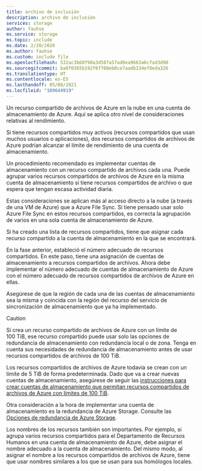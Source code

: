 ```yaml
---
title: archivo de inclusión
description: archivo de inclusión
services: storage
author: fauhse
ms.service: storage
ms.topic: include
ms.date: 2/20/2020
ms.author: fauhse
ms.custom: include file
ms.openlocfilehash: 532ac3b60f90a3d587a57ad8ea9663a6cfad3d90
ms.sourcegitcommit: ba8f0365b192f6f708eb8ce7aadb134ef8eda326
ms.translationtype: HT
ms.contentlocale: es-ES
ms.lasthandoff: 05/08/2021
ms.locfileid: "109644919"
---
```

Un recurso compartido de archivos de Azure en la nube en una cuenta de almacenamiento de Azure.
Aquí se aplica otro nivel de consideraciones relativas al rendimiento.

Si tiene recursos compartidos muy activos (recursos compartidos que usan muchos usuarios o aplicaciones), dos recursos compartidos de archivos de Azure podrían alcanzar el límite de rendimiento de una cuenta de almacenamiento.

Un procedimiento recomendado es implementar cuentas de almacenamiento con un recurso compartido de archivos cada una.
Puede agrupar varios recursos compartidos de archivos de Azure en la misma cuenta de almacenamiento si tiene recursos compartidos de archivo o que espera que tengan escasa actividad diaria.

Estas consideraciones se aplican más al acceso directo a la nube (a través de una VM de Azure) que a Azure File Sync. Si tiene pensado usar solo Azure File Sync en estos recursos compartidos, es correcta la agrupación de varios en una sola cuenta de almacenamiento de Azure.

Si ha creado una lista de recursos compartidos, tiene que asignar cada recurso compartido a la cuenta de almacenamiento en la que se encontrará.

En la fase anterior, estableció el número adecuado de recursos compartidos. En este paso, tiene una asignación de cuentas de almacenamiento a recursos compartidos de archivos. Ahora debe implementar el número adecuado de cuentas de almacenamiento de Azure con el número adecuado de recursos compartidos de archivos de Azure en ellas.

Asegúrese de que la región de cada una de las cuentas de almacenamiento sea la misma y coincida con la región del recurso del servicio de sincronización de almacenamiento que ya ha implementado.

> [!CAUTION]
> Si crea un recurso compartido de archivos de Azure con un límite de 100 TiB, ese recurso compartido puede usar solo las opciones de redundancia de almacenamiento con redundancia local o de zona. Tenga en cuenta sus necesidades de redundancia de almacenamiento antes de usar recursos compartidos de archivos de 100 TiB.

Los recursos compartidos de archivos de Azure todavía se crean con un límite de 5 TiB de forma predeterminada. Dado que va a crear nuevas cuentas de almacenamiento, asegúrese de seguir las [instrucciones para crear cuentas de almacenamiento que permitan recursos compartidos de archivos de Azure con límites de 100 TiB](../articles/storage/files/storage-files-how-to-create-large-file-share.md).

Otra consideración a la hora de implementar una cuenta de almacenamiento es la redundancia de Azure Storage. Consulte las [Opciones de redundancia de Azure Storage](../articles/storage/common/storage-redundancy.md).

Los nombres de los recursos también son importantes. Por ejemplo, si agrupa varios recursos compartidos para el Departamento de Recursos Humanos en una cuenta de almacenamiento de Azure, debe asignar el nombre adecuado a la cuenta de almacenamiento. Del mismo modo, al asignar el nombre a los recursos compartidos de archivos de Azure, tiene que usar nombres similares a los que se usan para sus homólogos locales.
